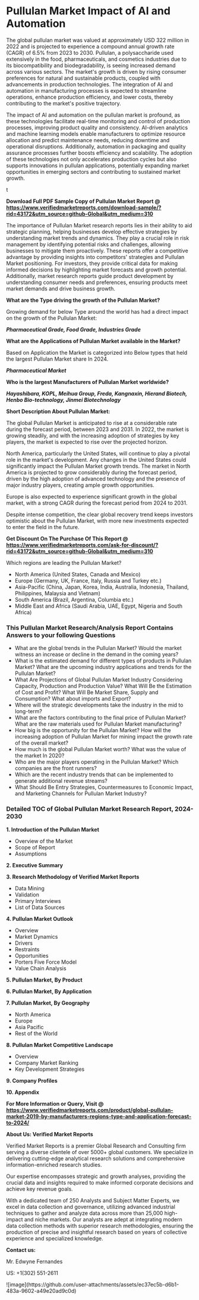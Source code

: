 <h1>Pullulan Market Impact of AI and Automation</h1><p>The global pullulan market was valued at approximately USD 322 million in 2022 and is projected to experience a compound annual growth rate (CAGR) of 6.5% from 2023 to 2030. Pullulan, a polysaccharide used extensively in the food, pharmaceuticals, and cosmetics industries due to its biocompatibility and biodegradability, is seeing increased demand across various sectors. The market's growth is driven by rising consumer preferences for natural and sustainable products, coupled with advancements in production technologies. The integration of AI and automation in manufacturing processes is expected to streamline operations, enhance production efficiency, and lower costs, thereby contributing to the market's positive trajectory.</p><p>The impact of AI and automation on the pullulan market is profound, as these technologies facilitate real-time monitoring and control of production processes, improving product quality and consistency. AI-driven analytics and machine learning models enable manufacturers to optimize resource allocation and predict maintenance needs, reducing downtime and operational disruptions. Additionally, automation in packaging and quality assurance processes further boosts efficiency and scalability. The adoption of these technologies not only accelerates production cycles but also supports innovations in pullulan applications, potentially expanding market opportunities in emerging sectors and contributing to sustained market growth.</p>t</p><p id="" class=""><strong>Download Full PDF Sample Copy of Pullulan Market Report @ <a href="https://www.verifiedmarketreports.com/download-sample/?rid=43172&utm_source=github-Global&utm_medium=310" target="_blank">https://www.verifiedmarketreports.com/download-sample/?rid=43172&utm_source=github-Global&utm_medium=310</a></strong></p><p>The importance of&nbsp;Pullulan Market research reports lies in their ability to aid strategic planning, helping businesses develop effective strategies by understanding market trends and dynamics. They play a crucial role in risk management by identifying potential risks and challenges, allowing businesses to mitigate them proactively. These reports offer a competitive advantage by providing insights into competitors' strategies and Pullulan Market positioning. For investors, they provide critical data for making informed decisions by highlighting market forecasts and growth potential. Additionally, market research reports guide product development by understanding consumer needs and preferences, ensuring products meet market demands and drive business growth.</p><p><strong>What are the&nbsp;Type driving the growth of the Pullulan Market?</strong></p><p id="" class="">Growing demand for below Type around the world has had a direct impact on the growth of the Pullulan Market:</p><em><strong>Pharmaceutical Grade, Food Grade, Industries Grade</strong></em></p><strong>What are the&nbsp;Applications&nbsp;of Pullulan Market available in the Market?</strong></p><p id="" class="">Based on Application the Market is categorized into Below types that held the largest Pullulan Market share In 2024.</p><em><strong>Pharmaceutical Market</strong></em></p><strong>Who is the largest Manufacturers of Pullulan Market worldwide?</strong></p><p><em><strong>Hayashibara, KOPL, Meihua Group, Freda, Kangnaxin, Hierand Biotech, Henbo Bio-technology, Jinmei Biotechnology</strong></em></p><p id="" class=""><strong>Short Description About Pullulan Market:</strong></p><p>The global Pullulan Market is anticipated to rise at a considerable rate during the forecast period, between 2023 and 2031. In 2022, the market is growing steadily, and with the increasing adoption of strategies by key players, the market is expected to rise over the projected horizon.</p><p>North America, particularly the United States, will continue to play a pivotal role in the market's development. Any changes in the United States could significantly impact the Pullulan Market growth trends. The market in North America is projected to grow considerably during the forecast period, driven by the high adoption of advanced technology and the presence of major industry players, creating ample growth opportunities.</p><p>Europe is also expected to experience significant growth in the global market, with a strong CAGR during the forecast period from 2024 to 2031.</p><p>Despite intense competition, the clear global recovery trend keeps investors optimistic about the Pullulan Market, with more new investments expected to enter the field in the future.</p><p id="" class=""><strong>Get Discount On The Purchase Of This Report @ <a href="https://www.verifiedmarketreports.com/ask-for-discount/?rid=43172&utm_source=github-Global&utm_medium=310" target="_blank">https://www.verifiedmarketreports.com/ask-for-discount/?rid=43172&utm_source=github-Global&utm_medium=310</a></strong></p>Which regions are leading the Pullulan Market?</p><ul><li>North America (United States, Canada and Mexico)</li><li>Europe (Germany, UK, France, Italy, Russia and Turkey etc.)</li><li>Asia-Pacific (China, Japan, Korea, India, Australia, Indonesia, Thailand, Philippines, Malaysia and Vietnam)</li><li>South America (Brazil, Argentina, Columbia etc.)</li><li>Middle East and Africa (Saudi Arabia, UAE, Egypt, Nigeria and South Africa)</li></ul><h3 id="" class="">This Pullulan Market Research/Analysis Report Contains Answers to your following Questions</h3><ul><li>What are the global trends in the Pullulan Market? Would the market witness an increase or decline in the demand in the coming years?</li><li>What is the estimated demand for different types of products in Pullulan Market? What are the upcoming industry applications and trends for the Pullulan Market?</li><li>What Are Projections of Global Pullulan Market Industry Considering Capacity, Production and Production Value? What Will Be the Estimation of Cost and Profit? What Will Be Market Share, Supply and Consumption? What about imports and Export?</li><li>Where will the strategic developments take the industry in the mid to long-term?</li><li>What are the factors contributing to the final price of Pullulan Market? What are the raw materials used for Pullulan Market manufacturing?</li><li>How big is the opportunity for the Pullulan Market? How will the increasing adoption of Pullulan Market for mining impact the growth rate of the overall market?</li><li>How much is the global Pullulan Market worth? What was the value of the market In 2020?</li><li>Who are the major players operating in the Pullulan Market? Which companies are the front runners?</li><li>Which are the recent industry trends that can be implemented to generate additional revenue streams?</li><li>What Should Be Entry Strategies, Countermeasures to Economic Impact, and Marketing Channels for Pullulan Market Industry?</li></ul><h3 id="" class="">Detailed TOC of Global Pullulan Market Research Report, 2024-2030</h3><p id="" class=""><strong>1. Introduction of the Pullulan Market</strong></p><ul><li>Overview of the Market</li><li>Scope of Report</li><li>Assumptions</li></ul><p id="" class=""><strong>2. Executive Summary</strong></p><p id="" class=""><strong>3. Research Methodology of Verified Market Reports</strong></p><ul><li>Data Mining</li><li>Validation</li><li>Primary Interviews</li><li>List of Data Sources</li></ul><p id="" class=""><strong>4. Pullulan Market Outlook</strong></p><ul><li>Overview</li><li>Market Dynamics</li><li>Drivers</li><li>Restraints</li><li>Opportunities</li><li>Porters Five Force Model</li><li>Value Chain Analysis</li></ul><p id="" class=""><strong>5. Pullulan Market, By Product</strong></p><p id="" class=""><strong>6. Pullulan Market, By Application</strong></p><p id="" class=""><strong>7. Pullulan Market, By Geography</strong></p><ul><li>North America</li><li>Europe</li><li>Asia Pacific</li><li>Rest of the World</li></ul><p id="" class=""><strong>8. Pullulan Market Competitive Landscape</strong></p><ul><li>Overview</li><li>Company Market Ranking</li><li>Key Development Strategies</li></ul><p id="" class=""><strong>9. Company Profiles</strong></p><p id="" class=""><strong>10. Appendix</strong></p><p id="" class=""><strong>For More Information or Query, Visit @ <a href="https://www.verifiedmarketreports.com/product/global-pullulan-market-2019-by-manufacturers-regions-type-and-application-forecast-to-2024/" target="_blank">https://www.verifiedmarketreports.com/product/global-pullulan-market-2019-by-manufacturers-regions-type-and-application-forecast-to-2024/</a></strong></p><p id="" class=""><strong>About Us: Verified Market Reports</strong></p><p id="" class="">Verified Market Reports is a premier Global Research and Consulting firm serving a diverse clientele of over 5000+ global customers. We specialize in delivering cutting-edge analytical research solutions and comprehensive information-enriched research studies.</p><p id="" class="">Our expertise encompasses strategic and growth analyses, providing the crucial data and insights required to make informed corporate decisions and achieve key revenue goals.</p><p id="" class="">With a dedicated team of 250 Analysts and Subject Matter Experts, we excel in data collection and governance, utilizing advanced industrial techniques to gather and analyze data across more than 25,000 high-impact and niche markets. Our analysts are adept at integrating modern data collection methods with superior research methodologies, ensuring the production of precise and insightful research based on years of collective experience and specialized knowledge.</p><p id="" class=""><strong>Contact us:</strong></p><p id="" class="">Mr. Edwyne Fernandes</p><p id="" class="">US: +1(302) 551-2611</p>
![image](https://github.com/user-attachments/assets/ec37ec5b-d6b1-483a-9602-a49e20ad9c0d)
